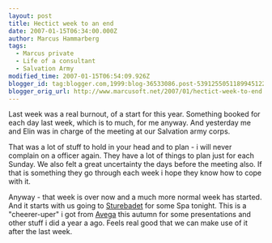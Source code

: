```yaml
---
layout: post
title: Hectict week to an end
date: 2007-01-15T06:34:00.000Z
author: Marcus Hammarberg
tags:
  - Marcus private
  - Life of a consultant
  - Salvation Army
modified_time: 2007-01-15T06:54:09.926Z
blogger_id: tag:blogger.com,1999:blog-36533086.post-5391255051189945122
blogger_orig_url: http://www.marcusoft.net/2007/01/hectict-week-to-end.html
---
```


Last week was a real burnout, of a start for this year. Something booked for each day last week, which is to much, for me anyway. And yesterday me and Elin was in charge of the meeting at our Salvation army corps.

That was a lot of stuff to hold in your head and to plan - i will never complain on a officer again. They have a lot of things to plan just for each Sunday. We also felt a great uncertainty the days before the meeting also. If that is something they go through each week i hope they know how to cope with it.

Anyway - that week is over now and a much more normal week has started. And it starts with us going to [Sturebadet](http://www.sturebadet.se/) for some Spa tonight. This is a "cheerer-uper" i got from [Avega](http://www.avega.se/) this autumn for some presentations and other stuff i did a year a ago. Feels real good that we can make use of it after the last week.
